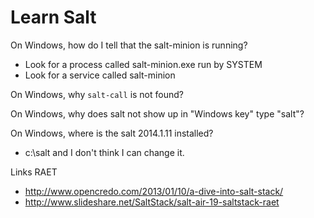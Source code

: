 Learn Salt
====

On Windows, how do I tell that the salt-minion is running?
 - Look for a process called salt-minion.exe run by SYSTEM
 - Look for a service called salt-minion
 
On Windows, why `salt-call` is not found?


On Windows, why does salt not show up in "Windows key" type "salt"?   


On Windows, where is the salt 2014.1.11 installed?
 - c:\salt and I don't think I can change it.







Links RAET
 - http://www.opencredo.com/2013/01/10/a-dive-into-salt-stack/
 - http://www.slideshare.net/SaltStack/salt-air-19-saltstack-raet

